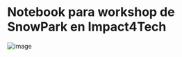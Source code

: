 # Notebook para workshop de SnowPark en Impact4Tech

![image](https://github.com/PoolArgentina/NxSnowParkWorkshop/assets/46974183/19cf7da4-77aa-4602-a9ca-1ffedce89090)
